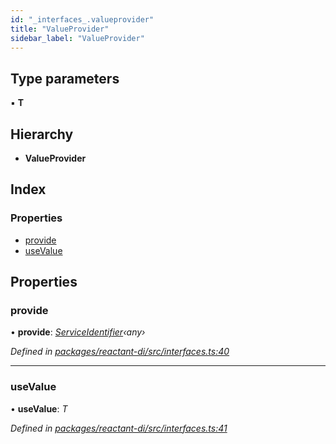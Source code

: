 ```yaml
---
id: "_interfaces_.valueprovider"
title: "ValueProvider"
sidebar_label: "ValueProvider"
---
```


## Type parameters

▪ **T**

## Hierarchy

* **ValueProvider**

## Index

### Properties

* [provide](_interfaces_.valueprovider.md#provide)
* [useValue](_interfaces_.valueprovider.md#usevalue)

## Properties

###  provide

• **provide**: *[ServiceIdentifier](../modules/_interfaces_.md#serviceidentifier)‹any›*

*Defined in [packages/reactant-di/src/interfaces.ts:40](https://github.com/unadlib/reactant/blob/ecf98d3/packages/reactant-di/src/interfaces.ts#L40)*

___

###  useValue

• **useValue**: *T*

*Defined in [packages/reactant-di/src/interfaces.ts:41](https://github.com/unadlib/reactant/blob/ecf98d3/packages/reactant-di/src/interfaces.ts#L41)*
